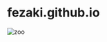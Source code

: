 # fezaki.github.io
![zoo](https://user-images.githubusercontent.com/99644134/163786154-364ee75c-2f1d-44bf-8386-dca021bbc602.jpg)
